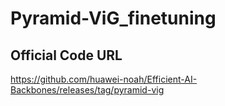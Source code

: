 # Pyramid-ViG_finetuning
## Official Code URL
https://github.com/huawei-noah/Efficient-AI-Backbones/releases/tag/pyramid-vig
